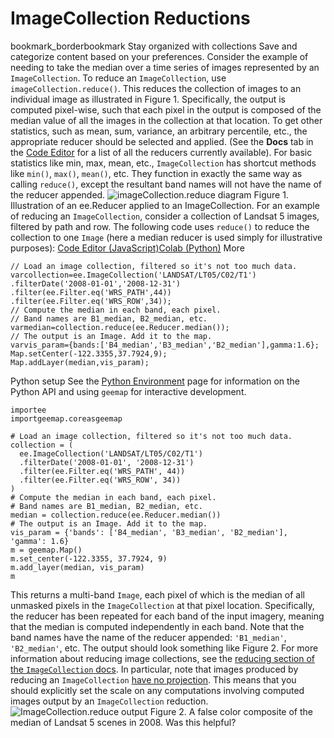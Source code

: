  
#  ImageCollection Reductions 
bookmark_borderbookmark Stay organized with collections  Save and categorize content based on your preferences.
Consider the example of needing to take the median over a time series of images represented by an `ImageCollection`. To reduce an `ImageCollection`, use `imageCollection.reduce()`. This reduces the collection of images to an individual image as illustrated in Figure 1. Specifically, the output is computed pixel-wise, such that each pixel in the output is composed of the median value of all the images in the collection at that location. To get other statistics, such as mean, sum, variance, an arbitrary percentile, etc., the appropriate reducer should be selected and applied. (See the **Docs** tab in the [Code Editor](https://code.earthengine.google.com) for a list of all the reducers currently available). For basic statistics like min, max, mean, etc., `ImageCollection` has shortcut methods like `min()`, `max()`, `mean()`, etc. They function in exactly the same way as calling `reduce()`, except the resultant band names will not have the name of the reducer appended.
![imageCollection.reduce diagram](https://developers.google.com/static/earth-engine/images/Reduce_ImageCollection.png) Figure 1. Illustration of an ee.Reducer applied to an ImageCollection. 
For an example of reducing an `ImageCollection`, consider a collection of Landsat 5 images, filtered by path and row. The following code uses `reduce()` to reduce the collection to one `Image` (here a median reducer is used simply for illustrative purposes):
[Code Editor (JavaScript)](https://developers.google.com/earth-engine/guides/reducers_image_collection#code-editor-javascript-sample)[Colab (Python)](https://developers.google.com/earth-engine/guides/reducers_image_collection#colab-python-sample) More
```
// Load an image collection, filtered so it's not too much data.
varcollection=ee.ImageCollection('LANDSAT/LT05/C02/T1')
.filterDate('2008-01-01','2008-12-31')
.filter(ee.Filter.eq('WRS_PATH',44))
.filter(ee.Filter.eq('WRS_ROW',34));
// Compute the median in each band, each pixel.
// Band names are B1_median, B2_median, etc.
varmedian=collection.reduce(ee.Reducer.median());
// The output is an Image. Add it to the map.
varvis_param={bands:['B4_median','B3_median','B2_median'],gamma:1.6};
Map.setCenter(-122.3355,37.7924,9);
Map.addLayer(median,vis_param);
```
Python setup
See the [ Python Environment](https://developers.google.com/earth-engine/guides/python_install) page for information on the Python API and using `geemap` for interactive development.
```
importee
importgeemap.coreasgeemap
```
```
# Load an image collection, filtered so it's not too much data.
collection = (
  ee.ImageCollection('LANDSAT/LT05/C02/T1')
  .filterDate('2008-01-01', '2008-12-31')
  .filter(ee.Filter.eq('WRS_PATH', 44))
  .filter(ee.Filter.eq('WRS_ROW', 34))
)
# Compute the median in each band, each pixel.
# Band names are B1_median, B2_median, etc.
median = collection.reduce(ee.Reducer.median())
# The output is an Image. Add it to the map.
vis_param = {'bands': ['B4_median', 'B3_median', 'B2_median'], 'gamma': 1.6}
m = geemap.Map()
m.set_center(-122.3355, 37.7924, 9)
m.add_layer(median, vis_param)
m
```

This returns a multi-band `Image`, each pixel of which is the median of all unmasked pixels in the `ImageCollection` at that pixel location. Specifically, the reducer has been repeated for each band of the input imagery, meaning that the median is computed independently in each band. Note that the band names have the name of the reducer appended: `'B1_median'`, `'B2_median'`, etc. The output should look something like Figure 2.
For more information about reducing image collections, see the [reducing section of the `ImageCollection` docs](https://developers.google.com/earth-engine/guides/ic_reducing). In particular, note that images produced by reducing an `ImageCollection` [have no projection](https://developers.google.com/earth-engine/guides/ic_reducing#composites-have-no-projection). This means that you should explicitly set the scale on any computations involving computed images output by an `ImageCollection` reduction.
![ImageCollection.reduce output](https://developers.google.com/static/earth-engine/images/Reducer_ImageCollection_median.png) Figure 2. A false color composite of the median of Landsat 5 scenes in 2008. 
Was this helpful?
